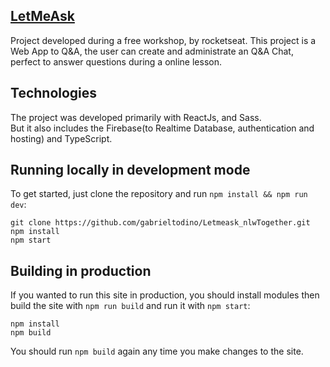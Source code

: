 ## [LetMeAsk](https://letmeask-97d12.web.app/)

Project developed during a free workshop, by rocketseat. This project is a Web App to Q&A, the user can create and administrate an Q&A Chat, perfect to answer questions during a online lesson.

## Technologies

The project was developed primarily with ReactJs, and Sass. <br/>
But it also includes the Firebase(to Realtime Database, authentication and hosting) and TypeScript.

## Running locally in development mode

To get started, just clone the repository and run `npm install && npm run dev`:

    git clone https://github.com/gabrieltodino/Letmeask_nlwTogether.git
    npm install
    npm start


## Building in production

If you wanted to run this site in production, you should install modules then build the site with `npm run build` and run it with `npm start`:

    npm install
    npm build

You should run `npm build` again any time you make changes to the site.
